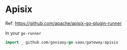 # Apisix

Ref: https://github.com/apache/apisix-go-plugin-runner

In your `go-runner`
```go
import _ github.com/goxiaoy/go-saas/gateway/apisix
```
